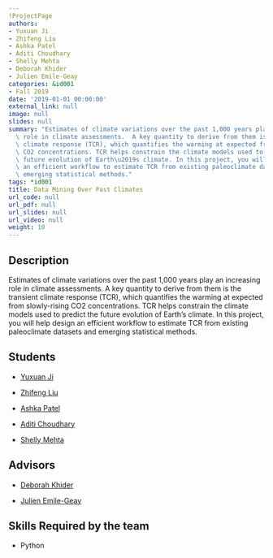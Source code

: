 ```yaml
---
!ProjectPage
authors:
- Yuxuan Ji
- Zhifeng Liu
- Ashka Patel
- Aditi Choudhary
- Shelly Mehta
- Deborah Khider
- Julien Emile-Geay
categories: &id001
- Fall 2019
date: '2019-01-01 00:00:00'
external_link: null
image: null
slides: null
summary: "Estimates of climate variations over the past 1,000 years play an increasing\
  \ role in climate assessments.  A key quantity to derive from them is the transient\
  \ climate response (TCR), which quantifies the warming at expected from slowly-rising\
  \ CO2 concentrations. TCR helps constrain the climate models used to predict the\
  \ future evolution of Earth\u2019s climate. In this project, you will help design\
  \ an efficient workflow to estimate TCR from existing paleoclimate datasets and\
  \ emerging statistical methods."
tags: *id001
title: Data Mining Over Past Climates
url_code: null
url_pdf: null
url_slides: null
url_video: null
weight: 10
---
```

## Description

Estimates of climate variations over the past 1,000 years play an increasing role in climate assessments.  A key quantity to derive from them is the transient climate response (TCR), which quantifies the warming at expected from slowly-rising CO2 concentrations. TCR helps constrain the climate models used to predict the future evolution of Earth’s climate. In this project, you will help design an efficient workflow to estimate TCR from existing paleoclimate datasets and emerging statistical methods.





## Students

* [Yuxuan Ji](../../../author/yuxuan-ji)

* [Zhifeng Liu](../../../author/zhifeng-liu)

* [Ashka Patel](../../../author/ashka-patel)

* [Aditi Choudhary](../../../author/aditi-choudhary)

* [Shelly Mehta](../../../author/shelly-mehta)

## Advisors

* [Deborah Khider](../../../author/deborah-khider)

* [Julien Emile-Geay](../../../author/julien-emilegeay)

## Skills Required by the team


* Python